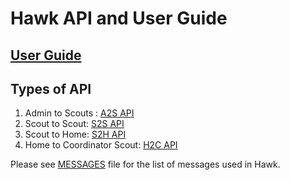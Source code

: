 <!--
SPDX-FileCopyrightText: 2022 Carnegie Mellon University <satya-group@lists.andrew.cmu.edu>

SPDX-License-Identifier: GPL-2.0-only
-->

# Hawk API and User Guide

## [User Guide](user_guide.md)

## Types of API
1. Admin to Scouts : [A2S API](a2s_api.md) 
2. Scout to Scout: [S2S API](s2s_api.md)
3. Scout to Home: [S2H API](s2h_api.md)
4. Home to Coordinator Scout: [H2C API](h2c_api.md)



Please see [MESSAGES](/docs/messages.md) file for the list of messages used in Hawk.
